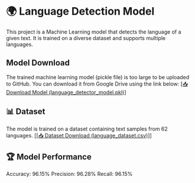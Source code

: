 # 🌍 Language Detection Model  

This project is a Machine Learning model that detects the language of a given text. It is trained on a diverse dataset and supports multiple languages.  

## Model Download
The trained machine learning model (pickle file) is too large to be uploaded to GitHub. You can download it from Google Drive using the link below:
[[📥 Download Model (language_detector_model.pkl)]]([url](https://drive.google.com/file/d/1Ne3HmqLuFGvHU1xgz4qRFul4HcBpQhW6/view?usp=drive_link))

## 📊 Dataset
The model is trained on a dataset containing text samples from 62 languages.
[[[📥 Dataset Download (language_dataset.csv)]]]([url](https://drive.google.com/file/d/1BlvYVY3f4S8zU34njCJWlVmuhJX8Yq1F/view?usp=drive_link))

## 🏆 Model Performance
Accuracy: 96.15%
Precision: 96.28%
Recall: 96.15%
